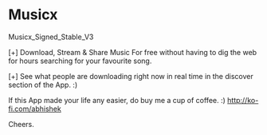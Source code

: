 # Musicx
Musicx_Signed_Stable_V3

[+] Download, Stream & Share Music For free without having to dig the web for hours searching for your favourite song.

[+] See what people are downloading right now in real time in the discover section of the App. :)

If this App made your life any easier, do buy me a cup of coffee. :)
http://ko-fi.com/abhishek

Cheers.
